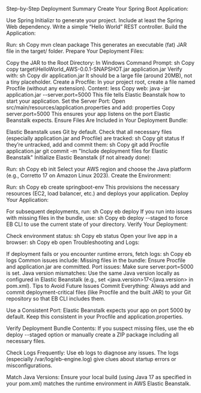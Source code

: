 Step-by-Step Deployment Summary
Create Your Spring Boot Application:

Use Spring Initializr to generate your project.
Include at least the Spring Web dependency.
Write a simple “Hello World” REST controller.
Build the Application:

Run:
sh
Copy
mvn clean package
This generates an executable (fat) JAR file in the target/ folder.
Prepare Your Deployment Files:

Copy the JAR to the Root Directory:
In Windows Command Prompt:
sh
Copy
copy target\HelloWorld_AWS-0.0.1-SNAPSHOT.jar application.jar
Verify with:
sh
Copy
dir application.jar
It should be a large file (around 20MB), not a tiny placeholder.
Create a Procfile:
In your project root, create a file named Procfile (without any extension).
Content:
less
Copy
web: java -jar application.jar --server.port=5000
This file tells Elastic Beanstalk how to start your application.
Set the Server Port:
Open src/main/resources/application.properties and add:
properties
Copy
server.port=5000
This ensures your app listens on the port Elastic Beanstalk expects.
Ensure Files Are Included in Your Deployment Bundle:

Elastic Beanstalk uses Git by default. Check that all necessary files (especially application.jar and Procfile) are tracked:
sh
Copy
git status
If they’re untracked, add and commit them:
sh
Copy
git add Procfile application.jar
git commit -m "Include deployment files for Elastic Beanstalk"
Initialize Elastic Beanstalk (if not already done):

Run:
sh
Copy
eb init
Select your AWS region and choose the Java platform (e.g., Corretto 17 on Amazon Linux 2023).
Create the Environment:

Run:
sh
Copy
eb create springboot-env
This provisions the necessary resources (EC2, load balancer, etc.) and deploys your application.
Deploy Your Application:

For subsequent deployments, run:
sh
Copy
eb deploy
If you run into issues with missing files in the bundle, use:
sh
Copy
eb deploy --staged
to force EB CLI to use the current state of your directory.
Verify Your Deployment:

Check environment status:
sh
Copy
eb status
Open your live app in a browser:
sh
Copy
eb open
Troubleshooting and Logs:

If deployment fails or you encounter runtime errors, fetch logs:
sh
Copy
eb logs
Common issues include:
Missing files in the bundle: Ensure Procfile and application.jar are committed.
Port issues: Make sure server.port=5000 is set.
Java version mismatches: Use the same Java version locally as configured in Elastic Beanstalk (e.g., set <java.version>17</java.version> in pom.xml).
Tips to Avoid Future Issues
Commit Everything:
Always add and commit deployment-critical files (like Procfile and the built JAR) to your Git repository so that EB CLI includes them.

Use a Consistent Port:
Elastic Beanstalk expects your app on port 5000 by default. Keep this consistent in your Procfile and application.properties.

Verify Deployment Bundle Contents:
If you suspect missing files, use the eb deploy --staged option or manually create a ZIP package including all necessary files.

Check Logs Frequently:
Use eb logs to diagnose any issues. The logs (especially /var/log/eb-engine.log) give clues about startup errors or misconfigurations.

Match Java Versions:
Ensure your local build (using Java 17 as specified in your pom.xml) matches the runtime environment in AWS Elastic Beanstalk.